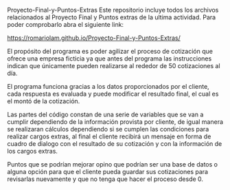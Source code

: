 Proyecto-Final-y-Puntos-Extras
Este repositorio incluye todos los archivos relacionados al Proyecto Final y Puntos extras de la ultima actividad.
Para poder comprobarlo abra el siguiente link: 

https://romariolam.github.io/Proyecto-Final-y-Puntos-Extras/

El propósito del programa es poder agilizar el proceso de cotización que ofrece una empresa ficticia ya que antes del programa las instrucciones indican que únicamente pueden realizarse al rededor de 50 cotizaciones al día.

El programa funciona gracias a los datos proporcionados por el cliente, cada respuesta es evaluada y puede modificar el resultado final, el cual es el montó de la cotización.

Las partes del código constan de una serie de variables que se van a cumplir dependiendo de la información provista por cliente, de igual manera se realizaran cálculos dependiendo si se cumplen las condiciones para realizar cargos extras, al final el cliente recibirá un mensaje en forma de cuadro de dialogo con el resultado de su cotización y con la información de los cargos extras.

Puntos que se podrían mejorar opino que podrían ser una base de datos o alguna opción para que el cliente pueda guardar sus cotizaciones para revisarlas nuevamente y que no tenga que hacer el proceso desde 0.
